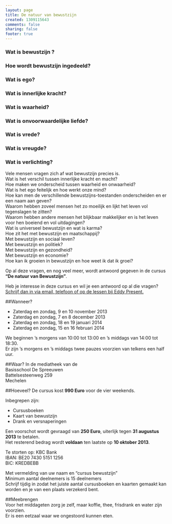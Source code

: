 ```yaml
--- 
layout: page
title: De natuur van bewustzijn
created: 1309115643
comments: false
sharing: false
footer: true
---
```

### Wat is bewustzijn ?  
### Hoe wordt bewustzijn ingedeeld?   
### Wat is ego?  
### Wat is innerlijke kracht?  
### Wat is waarheid?  
### Wat is onvoorwaardelijke liefde?   
### Wat is vrede?  
### Wat is vreugde?  
### Wat is verlichting?


Vele mensen vragen zich af wat bewustzijn precies is.  
Wat is het verschil tussen innerlijke kracht en macht?  
Hoe maken we onderscheid tussen waarheid en onwaarheid?  
Wat is het ego feitelijk en hoe werkt onze mind?  
Hoe kan men de verschillende bewustzijns-toestanden onderscheiden en er een naam aan geven?  
Waarom hebben zoveel mensen het zo moeilijk en lijkt het leven vol tegenslagen te zitten?  
Waarom hebben andere mensen het blijkbaar makkelijker en is het leven voor hen boeiend en vol uitdagingen?  
Wat is universeel bewustzijn en wat is karma?  
Hoe zit het met bewustzijn en maatschappij?  
Met bewustzijn en sociaal leven?  
Met bewustzijn en politiek?  
Met bewustzijn en gezondheid?  
Met bewustzijn en economie?  
Hoe kan ik groeien in bewustzijn en hoe weet ik dat ik groei?

Op al deze vragen, en nog veel meer, wordt antwoord gegeven in de cursus **“De natuur van Bewustzijn”**.  


Heb je interesse in deze cursus en wil je een antwoord op al die vragen?  
[Schrijf dan in via email, telefoon of op de lessen bij Eddy Present.](http://eddypresent.be/wie-ben-ik.html)

##Wanneer?
* Zaterdag en zondag, 9 en 10 november 2013   
* Zaterdag en zondag, 7 en 8 december 2013   
* Zaterdag en zondag, 18 en 19 januari 2014   
* Zaterdag en zondag, 15 en 16 februari 2014  

We beginnen ’s morgens van 10:00 tot 13:00 en ’s middags van 14:00 tot 18:30.  
Er zijn ’s morgens en ’s middags twee pauzes voorzien van telkens een half uur.  

##Waar?
In de mediatheek van de  
Basisschool De Spreeuwen  
Battelsesteenweg 259  
Mechelen


##Hoeveel?
De cursus kost **990 Euro** voor de vier weekends. 

Inbegrepen zijn:  
* Cursusboeken  
* Kaart van bewustzijn  
* Drank en versnaperingen  

Een voorschot wordt gevraagd van **250 Euro**, uiterlijk tegen **31 augustus 2013** te betalen.  
Het resterend bedrag wordt **voldaan** ten laatste op **10 oktober 2013**.  
  
Te storten op: KBC Bank  
IBAN: BE20 7430 5151 1256   
BIC: KREDBEBB  

Met vermelding van uw naam en “cursus bewustzijn”   
Minimum aantal deelnemers is 15 deelnemers  
Schrijf tijdig in zodat het juiste aantal cursusboeken en kaarten gemaakt kan worden en je van een plaats verzekerd bent.  

##Meebrengen  
Voor het middageten zorg je zelf, maar koffie, thee, frisdrank en water zijn voorzien.   
Er is een eetzaal waar we ongestoord kunnen eten.

